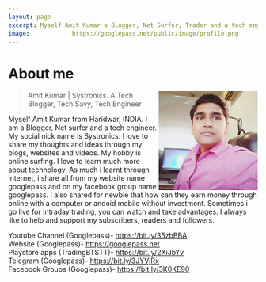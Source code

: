 ```yaml
---
layout: page
excerpt: Myself Amit Kumar a Blogger, Net Surfer, Trader and a tech engineer. My social nick name is Systronics.
image:            https://googlepass.net/public/image/profile.png
---
```


# About me

<p class="full-width no-margin"><img src="/public/image/profile.png" alt="Systronics" width="200" height="200" align="right"/></p>

<blockquote class="full-width"><p>Amit Kumar | Systronics. A Tech Blogger, Tech Savy, Tech Engineer</p></blockquote>


Myself Amit Kumar from Haridwar, INDIA. I am a Blogger, Net surfer and a tech engineer. My social nick name is Systronics. I love to share my thoughts and ideas through my blogs, websites and videos. My hobby is  online surfing. I love to learn much more about technology. As much i learnt through internet, i share all from my website name googlepass and on my facebook group name googlepass. I also shared for newbie that how can they earn money through online with a computer or andoid mobile without investment. Sometimes i go live for Intraday trading, you can watch and take advantages. I always like to help and support my subscribers, readers and followers.<br>

Youtube Channel (Googlepass)- https://bit.ly/35zbBBA <br>
Website (Googlepass)- https://googlepass.net <br>
Playstore apps (TradingBTSTT)- https://bit.ly/2XiJbYv <br>
Telegram (Googlepass)- https://bit.ly/3JYVjRx <br>
Facebook Groups (Googlepass)- https://bit.ly/3K0KE90 <br>

<div class="sharethis-inline-follow-buttons"></div>
